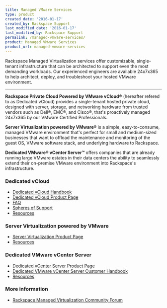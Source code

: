 ```yaml
---
title: Managed VMware Services
type: product
created_date: '2016-01-17'
created_by: Rackspace Support
last_modified_date: '2016-01-17'
last_modified_by: Rackspace Support
permalink: /managed-vmware-services/
product: Managed VMware Services
product_url: managed-vmware-services
---
```


<p class="lead" markdown="1">Rackspace Managed Virtualization services offer customizable, single-tenant infrastructure that can be architected to support even the most demanding workloads. Our experienced engineers are available 24x7x365 to help architect, deploy, and troubleshoot your hosted VMware environment.</p>

<hr />

**Rackspace Private Cloud Powered by VMware vCloud&reg;** (hereafter refered to as Dedicated vCloud) provides a single-tenant hosted private cloud, designed with server, storage, and networking hardware from trusted vendors such as Dell&reg;, EMC&reg;, and Cisco&reg;, that's proactively managed 24x7x365 by our VMware Certified Professionals.

**Server Virtualization powered by VMware&reg;** is a simple, easy-to-consume, managed VMware environment that's perfect for small and medium-sized businesses that want to offload the maintenance and monitoring of the guest OS, VMware software stack, and underlying hardware to Rackspace.

**Dedicated VMware&reg; vCenter Server&trade;** offers companies that are already running large VMware estates in their data centers the ability to seamlessly extend their on-premise VMware environment into Rackspace's infrastructure.

###  Dedicated vCloud

- [Dedicated vCloud Handbook](https://developer.rackspace.com/docs/private-cloud/dedicated-vcloud/vcloud-handbook-v1.5/)
- [Dedicated vCloud Product Page](http://www.rackspace.com/managed-virtualization/vmware-vcloud)
- [FAQ](/how-to/dedicated-vmware-vcloud-faq)
- [Spheres of Support](/how-to/dedicated-vmware-vcloud-support-coverage)
- [Resources](http://www.rackspace.com/managed-virtualization/vmware-vcloud/resources/)

###  Server Virtualization powered by VMware

- [Server Virtualization Product Page](http://www.rackspace.com/managed-virtualization/server-virtualization/)
- [Resources](http://www.rackspace.com/managed-virtualization/server-virtualization/resources/)

###  Dedicated VMware vCenter Server

- [Dedicated vCenter Server Product Page](http://www.rackspace.com/managed-virtualization/dedicated-vcenter/)
- [Dedicated VMware vCenter Server Customer Handbook](https://developer.rackspace.com/docs/private-cloud/dedicated-vcloud/vcenter-handbook/)
- [Resources](https://www.rackspace.com/dedicated-servers/vmware/dedicated-vcenter/resources)

###  More information

- [Rackspace Managed Virtualization Community Forum](https://community.rackspace.com/products/f/52)

